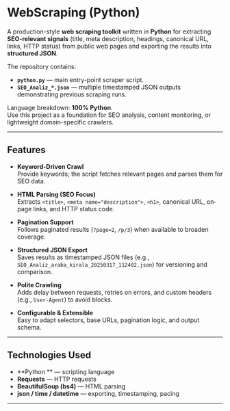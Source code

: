# WebScraping (Python)

A production-style **web scraping toolkit** written in **Python** for extracting **SEO-relevant signals** (title, meta description, headings, canonical URL, links, HTTP status) from public web pages and exporting the results into **structured JSON**.

The repository contains:
- **`python.py`** — main entry-point scraper script.  
- **`SEO_Analiz_*.json`** — multiple timestamped JSON outputs demonstrating previous scraping runs.

Language breakdown: **100% Python**.  
Use this project as a foundation for SEO analysis, content monitoring, or lightweight domain-specific crawlers.

---

## Features

- **Keyword-Driven Crawl**  
  Provide keywords; the script fetches relevant pages and parses them for SEO data.

- **HTML Parsing (SEO Focus)**  
  Extracts `<title>`, `<meta name="description">`, `<h1>`, canonical URL, on-page links, and HTTP status code.

- **Pagination Support**  
  Follows paginated results (`?page=2`, `/p/3`) when available to broaden coverage.

- **Structured JSON Export**  
  Saves results as timestamped JSON files (e.g., `SEO_Analiz_araba_kirala_20250317_112402.json`) for versioning and comparison.

- **Polite Crawling**  
  Adds delay between requests, retries on errors, and custom headers (e.g., `User-Agent`) to avoid blocks.

- **Configurable & Extensible**  
  Easy to adapt selectors, base URLs, pagination logic, and output schema.

---

## Technologies Used

- **Python ** — scripting language  
- **Requests** — HTTP requests  
- **BeautifulSoup (bs4)** — HTML parsing  
- **json / time / datetime** — exporting, timestamping, pacing  

---

